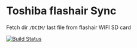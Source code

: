 # Toshiba flashair  Sync

Fetch dir `/DCIM/` last file from flashair WIFI SD card 

[![Build Status](https://travis-ci.org/QingMings/flashair.svg?branch=master)](https://travis-ci.org/QingMings/flashair)


